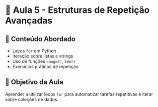 # 📘 Aula 5 - Estruturas de Repetição Avançadas
## 📌 Conteúdo Abordado
- Laços `for` em Python
- Iteração sobre listas e strings
- Uso de funções `range()`, `len()`
- Exercícios práticos de repetição

## 🧠 Objetivo da Aula
Aprender a utilizar loops `for` para automatizar tarefas repetitivas e iterar sobre coleções de dados.



